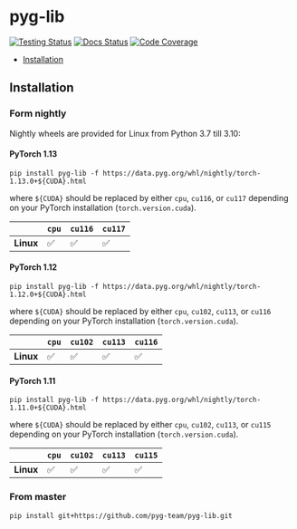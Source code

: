[testing-image]: https://github.com/pyg-team/pyg-lib/actions/workflows/testing.yml/badge.svg
[testing-url]: https://github.com/pyg-team/pyg-lib/actions/workflows/testing.yml
[docs-image]: https://readthedocs.org/projects/pyg-lib/badge/?version=latest
[docs-url]: https://pyg-lib.readthedocs.io/en/latest/?badge=latest
[coverage-image]: https://codecov.io/gh/pyg-team/pyg-lib/branch/master/graph/badge.svg
[coverage-url]: https://codecov.io/github/pyg-team/pyg-lib?branch=master

# pyg-lib

[![Testing Status][testing-image]][testing-url]
[![Docs Status][docs-image]][docs-url]
[![Code Coverage][coverage-image]][coverage-url]

* [Installation](#installation)

## Installation

### Form nightly

Nightly wheels are provided for Linux from Python 3.7 till 3.10:

#### PyTorch 1.13

```
pip install pyg-lib -f https://data.pyg.org/whl/nightly/torch-1.13.0+${CUDA}.html
```

where `${CUDA}` should be replaced by either `cpu`, `cu116`, or `cu117` depending on your PyTorch installation (`torch.version.cuda`).

|             | `cpu` | `cu116` | `cu117` |
|-------------|-------|---------|---------|
| **Linux**   | ✅    | ✅      | ✅      |


#### PyTorch 1.12

```
pip install pyg-lib -f https://data.pyg.org/whl/nightly/torch-1.12.0+${CUDA}.html
```

where `${CUDA}` should be replaced by either `cpu`, `cu102`, `cu113`, or `cu116` depending on your PyTorch installation (`torch.version.cuda`).

|             | `cpu` | `cu102` | `cu113` | `cu116` |
|-------------|-------|---------|---------|---------|
| **Linux**   | ✅    | ✅      | ✅      | ✅      |

#### PyTorch 1.11

```
pip install pyg-lib -f https://data.pyg.org/whl/nightly/torch-1.11.0+${CUDA}.html
```

where `${CUDA}` should be replaced by either `cpu`, `cu102`, `cu113`, or `cu115` depending on your PyTorch installation (`torch.version.cuda`).

|             | `cpu` | `cu102` | `cu113` | `cu115` |
|-------------|-------|---------|---------|---------|
| **Linux**   | ✅    | ✅      | ✅      | ✅      |

### From master

```
pip install git+https://github.com/pyg-team/pyg-lib.git
```
